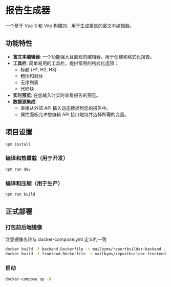 # 报告生成器

一个基于 Vue 3 和 Vite 构建的、用于生成报告的富文本编辑器。

## 功能特性

*   **富文本编辑器**: 一个功能强大且直观的编辑器，用于创建和格式化报告。
*   **工具栏**: 简单易用的工具栏，提供常用的格式化选项：
    *   标题 (H1, H2, H3)
    *   粗体和斜体
    *   无序列表
    *   代码块
*   **实时预览**: 在您输入时实时查看报告的预览。
*   **数据源集成**:
    *   直接从外部 API 插入动态数据到您的报告中。
    *   属性面板允许您编辑 API 接口地址并选择所需的变量。


## 项目设置

```sh
npm install
```

### 编译和热重载（用于开发）

```sh
npm run dev
```

### 编译和压缩（用于生产）

```sh
npm run build
```

## 正式部署
### 打包前后端镜像
注意镜像名称与 docker-compose.yml 定义的一致
```bash
docker build -f backend.Dockerfile -t mailbyms/reportbuilder-backend .
docker build -f frontend.Dockerfile -t mailbyms/reportbuilder-frontend .
```
### 启动
```bash
docker-compose up -d
```